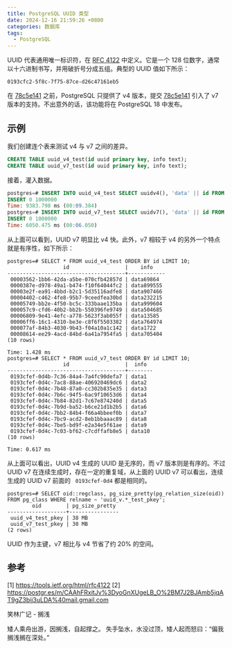 ```yaml
---
title: PostgreSQL UUID 类型
date: 2024-12-16 21:59:26 +0800
categories: 数据库
tags:
  - PostgreSQL
---
```


UUID 代表通用唯一标识符，在 [RFC 4122][] 中定义。它是一个 128 位数字，通常以十六进制书写，并用破折号分成五组。典型的 UUID 值如下所示：

	0193cfc2-5f8c-7f75-87ce-d26c47161eb5

在 [78c5e141][] 之前，PostgreSQL 只提供了 v4 版本，提交 [78c5e141][] 引入了 v7 版本的支持。不出意外的话，该功能将在 PostgreSQL 18 中发布。

<!-- more -->

## 示例

我们创建连个表来测试 v4 与 v7 之间的差异。

``` sql
CREATE TABLE uuid_v4_test(id uuid primary key, info text);
CREATE TABLE uuid_v7_test(id uuid primary key, info text);
```

接着，灌入数据。

``` sql
postgres=# INSERT INTO uuid_v4_test SELECT uuidv4(), 'data' || id FROM generate_series(1, 1000000) id;
INSERT 0 1000000
Time: 9383.798 ms (00:09.384)
postgres=# INSERT INTO uuid_v7_test SELECT uuidv7(), 'data' || id FROM generate_series(1, 1000000) id;
INSERT 0 1000000
Time: 6050.475 ms (00:06.050)
```

从上面可以看到，UUID v7 明显比 v4 快。此外，v7 相较于 v4 的另外一个特点就是有序性，如下所示：

```
postgres=# SELECT * FROM uuid_v4_test ORDER BY id LIMIT 10;
                  id                  |    info
--------------------------------------+------------
 00003562-1bb6-42da-a5be-070cfb42857d | data69864
 0000387e-d978-49a1-b474-f10f64044fc2 | data899555
 00003e2f-ea91-4bbd-b2c1-5d35116adfe8 | data907466
 00004402-c462-4fe8-95b7-9ceedfea30bd | data232215
 00005749-bb2e-4f50-bc5c-333baae135ba | data999604
 000057c9-cfd6-40b2-bb2b-550396fe9749 | data504685
 00006809-9e41-4efc-a778-5623f3ab055f | data13585
 00006ff6-16c1-4310-be3e-c8f6f5503382 | data764974
 000077af-84b3-4030-9b43-f04a10a1c142 | data1722
 00008614-ee29-4acd-84bd-6a41a7954fa5 | data705404
(10 rows)

Time: 1.428 ms
postgres=# SELECT * FROM uuid_v7_test ORDER BY id LIMIT 10;
                  id                  |  info
--------------------------------------+--------
 0193cfef-0d4b-7c36-84a4-7a4fc90defa7 | data1
 0193cfef-0d4c-7ac8-88ae-406920469dc6 | data2
 0193cfef-0d4c-7b48-87a0-cc302b835e35 | data3
 0193cfef-0d4c-7b6c-94f5-6ac9f10653d6 | data4
 0193cfef-0d4c-7b84-82d1-7c67e874240d | data5
 0193cfef-0d4c-7b9d-ba52-b6ce21d1b2b5 | data6
 0193cfef-0d4c-7bb2-84b4-f66a4bbeef0b | data7
 0193cfef-0d4c-7bc9-acd2-8eb1bbaaac89 | data8
 0193cfef-0d4c-7be5-bd9f-e2a34e5f61ae | data9
 0193cfef-0d4c-7c03-bf62-c7cdffafb8e5 | data10
(10 rows)

Time: 0.617 ms
```
从上面可以看出，UUID v4 生成的 UUID 是无序的，而 v7 版本则是有序的。不过 UUID v7 在连续生成时，存在一定的重复域，从上面的 UUID v7 可以看出，连续生成的 UUID v7 前面的 ` 0193cfef-0d4` 都是相同的。

```
postgres=# SELECT oid::regclass, pg_size_pretty(pg_relation_size(oid)) FROM pg_class WHERE relname ~ 'uuid_v.*_test_pkey';
        oid        | pg_size_pretty
-------------------+----------------
 uuid_v4_test_pkey | 38 MB
 uuid_v7_test_pkey | 30 MB
(2 rows)
```

UUID 作为主键，v7 相比与 v4 节省了约 20% 的空间。

## 参考

[1] https://tools.ietf.org/html/rfc4122
[2] https://postgr.es/m/CAAhFRxitJv%3DyoGnXUgeLB_O%2BM7J2BJAmb5jqAT9gZ3bij3uLDA%40mail.gmail.com

[RFC 4122]: https://tools.ietf.org/html/rfc4122
[78c5e141]: https://git.postgresql.org/gitweb/?p=postgresql.git;a=commit;h=78c5e141e9c139fc2ff36a220334e4aa25e1b0eb

<div class="just-for-fun">
笑林广记 - 搁浅

矮人乘舟出游，因搁浅，自起撑之。
失手坠水，水没过顶，矮人起而怒曰：“偏我搁浅搁在深处。”
</div>
